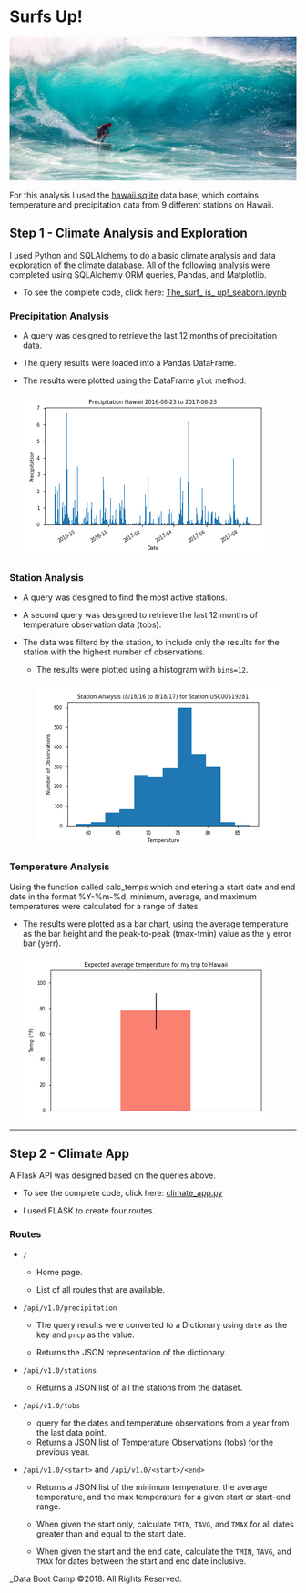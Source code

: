 # Surfs Up!

![](surfs-up.jpeg)

For this analysis I used the [hawaii.sqlite](https://github.com/JoannePeel/The_Surf_is_Up/blob/master/hawaii.sqlite) data base, which contains temperature and precipitation data from 9 different stations on Hawaii.

## Step 1 - Climate Analysis and Exploration

I used Python and SQLAlchemy to do a basic climate analysis and data exploration of the climate database. All of the following analysis were completed using SQLAlchemy ORM queries, Pandas, and Matplotlib.

* To see the complete code, click here: [The_surf_ is_ up!_seaborn.ipynb](https://github.com/JoannePeel/The_Surf_is_Up/blob/master/The_surf_%20is_%20up!_seaborn.ipynb)

### Precipitation Analysis

* A query was designed to retrieve the last 12 months of precipitation data.

* The query results were loaded into a Pandas DataFrame.

* The results were plotted using the DataFrame `plot` method.

  ![precipitation](prcp_sb.png)

### Station Analysis

* A query was designed to find the most active stations.
* A second query was designed to retrieve the last 12 months of temperature observation data (tobs).
* The data was filterd by the station, to include only the results for the station with the highest number of observations.

  * The results were plotted using a histogram with `bins=12`.

    ![station-histogram](temp_sb.png)
    
### Temperature Analysis 


Using the function called calc_temps which and etering a start date and end date in the format %Y-%m-%d,  minimum, average, and maximum temperatures were calculated for a range of dates.

* The results were plotted as a bar chart, using the average temperature as the bar height and the peak-to-peak (tmax-tmin) value as the y error bar (yerr).    
    
     ![average](Trip_temp_sb.png)

- - -

## Step 2 - Climate App

A Flask API  was designed based on the queries above.
* To see the complete code, click here: [climate_app.py](https://github.com/JoannePeel/The_Surf_is_Up/blob/master/climate_app.py)


* I used FLASK to create four routes.

### Routes

* `/`

  * Home page.

  * List of all routes that are available.

* `/api/v1.0/precipitation`

  * The query results were converted to a Dictionary using `date` as the key and `prcp` as the value.

  * Returns the JSON representation of the dictionary.

* `/api/v1.0/stations`

  * Returns a JSON list of all the stations from the dataset.

* `/api/v1.0/tobs`
  * query for the dates and temperature observations from a year from the last data point.
  * Returns a JSON list of Temperature Observations (tobs) for the previous year.

* `/api/v1.0/<start>` and `/api/v1.0/<start>/<end>`

  * Returns a JSON list of the minimum temperature, the average temperature, and the max temperature for a given start or start-end range.

  * When given the start only, calculate `TMIN`, `TAVG`, and `TMAX` for all dates greater than and equal to the start date.

  * When given the start and the end date, calculate the `TMIN`, `TAVG`, and `TMAX` for dates between the start and end date inclusive.


_Data Boot Camp ©2018. All Rights Reserved.
